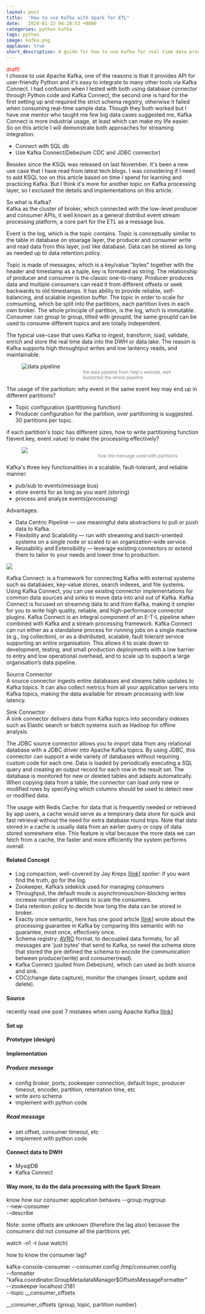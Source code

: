 ```yaml
---
layout: post
title:  "How to use Kafka with Spark for ETL"
date:   2020-01-22 04:28:53 +0800
categories: python kafka 
tags: python 
image: kafka.png
applause: true
short_description: A guide for how to use kafka for real time data processing with apache spark stream. 
--- 
```


<div markdown="1" id="text">
<span style='color:red' >draft!</span>
<br/> 
I choose to use Apache Kafka, one of the reasons is that it provides API for user-friendly Python and it's easy to integrate to many other tools via Kafka Connect. I had confusion when I tested with both using database connector through Python code and Kafka Connect, the second one is hard for the first setting up and required the strict schema registry, otherwise it failed when consuming real-time sample data. Though they both worked but I have one mentor who taught me few big data cases suggested me, Kafka Connect is more industrial usage, at least which can make my life easier.<br/> So on this article I will demonstrate both approaches for streaming integration.

- Connect with SQL db 
- Use Kafka Connect(Debezium CDC and JDBC connector) 

Besides since the KSQL was released on last November. It's been a new use case that I have read from latest tech blogs. I was considering if I need to add KSQL too on this article based on time I spend for learning and practicing Kafka. But I think it's more for another topic on Kafka processing layer, so I exclused the details and implementations on this article. 
<!--more--> 

So what is Kafka? <br/>
Kafka as the cluster of broker, which connected with the low-level producer and consumer APIs, it well known as a general distribut event stream processing platform, a core part for the ETL as a message bus.

Event is the log, which is the topic contains. Topic is conceptually similar to the table in database on stoarage layer, the producer and consumer write and read data from this layer, just like database. Data can be stored as long as needed up to data retention policy. 

Topic is made of messages, which is a key/value "bytes" together with the header and timestamp as a tuple, key is formated as string. The relationship of producer and consumer is the classic one-to-many. Producer produces data and multiple consumers can read it from different offsets or seek backwards to old timestamps. It has ability to provide reliable, self-balancing, and scalable ingestion buffer. The topic in order to scale for comsuming, which be split into the partitions, each partition lives in each own broker. The whole principle of partition, is the log, which is immutable. Consumer can group to group, titled with groupId, the same groupId can be used to consume different topics and are totally independent.

The typical use-case that uses Kafka to ingest, transform, load, validate, enrich and store the real time data into the DWH or data lake. The reason is Kafka supports high throughtput writes and low lantency reads, and maintainable.
<figure>
<img style='width:400px height:400px;' alt='data pipeline' src='https://engineeringblog.yelp.com/images/posts/2016-07-14-billions-of-messages-a-day-yelps-real-time-data-pipeline/4.jpg'/> 
<figcaption style='margin-left: 160px;'><small style='color:gray;'>the data pipeline from Yelp's website, well illustarted the whole pipeline</small></figcaption>
</figure> 

The usage of the partiotion: 
why event in the same event key may end up in different partitions?
- Topic configuration (partitioning function)
- Producer configuration 
for the partition, over partitioning is suggested. 30 partitions per topic. 

if each partition's topic has different sizes, how to write partitioning function f(event.key, event.value) to make the processing effectively? 
<figure>
<img style='width:400px height:400px;' src='https://cdn.confluent.io/wp-content/uploads/partitions2.png'/> 
<figcaption style='margin-left: 200px;'><small style='color: gray'>how the message used with partitions</small>
</figcaption>
</figure> 

Kafka's three key functionalities in a scalable, fault-tolerant, and reliable manner:
- pub/sub to events(message bus)
- store events for as long as you want (storing)
- process and analyze events(processing) 

Advantages: 
- Data Centric Pipeline — use meaningful data abstractions to pull or push data to Kafka.
- Flexibility and Scalability — run with streaming and batch-oriented systems on a single node or scaled to an organization-wide service.
- Reusability and Extensibility — leverage existing connectors or extend them to tailor to your needs and lower time to production. 

<img style='width:400px height:400px' src='https://miro.medium.com/max/1924/1*kQXkMQTrMrG4VJ3KZehaqA.png'/> 

Kafka Connect: is a framework for connecting Kafka with external systems such as databases, key-value stores, search indexes, and file systems. Using Kafka Connect, you can use existing connector implementations for common data sources and sinks to move data into and out of Kafka. Kafka Connect is focused on streaming data to and from Kafka, making it simpler for you to write high quality, reliable, and high-performance connector plugins. Kafka Connect is an integral component of an E-T-L pipeline when combined with Kafka and a stream processing framework. Kafka Connect can run either as a standalone process for running jobs on a single machine (e.g., log collection), or as a distributed, scalable, fault tolerant service supporting an entire organisation. This allows it to scale down to development, testing, and small production deployments with a low barrier to entry and low operational overhead, and to scale up to support a large organisation’s data pipeline.

Source Connector<br/>
A source connector ingests entire databases and streams table updates to Kafka topics. It can also collect metrics from all your application servers into Kafka topics, making the data available for stream processing with low latency. 

Sink Connector<br/>
A sink connector delivers data from Kafka topics into secondary indexes such as Elastic search or batch systems such as Hadoop for offline analysis.

The JDBC source connector allows you to import data from any relational database with a JDBC driver into Apache Kafka topics. By using JDBC, this connector can support a wide variety of databases without requiring custom code for each one. Data is loaded by periodically executing a SQL query and creating an output record for each row in the result set. The database is monitored for new or deleted tables and adapts automatically. When copying data from a table, the connector can load only new or modified rows by specifying which columns should be used to detect new or modified data.

The usage with Redis Cache: for data that is frequently needed or retrieved by app users, a cache would serve as a temporary data store for quick and fast retrieval without the need for extra database round trips. Note that data stored in a cache is usually data from an earlier query or copy of data stored somewhere else. This feature is vital because the more data we can fetch from a cache, the faster and more efficiently the system performs overall.

#### Related Concept 
- Log compaction, well-covered by Jay Kreps <a href='https://engineering.linkedin.com/distributed-systems/log-what-every-software-engineer-should-know-about-real-time-datas-unifying'>[link]</a> spolier: if you want find the truth, go for the log. 
- Zookeeper, Kafka’s sidekick used for managing consumers 
- Throughput, the default mode is asynchronous/non-blocking writes 
increase number of partitions to scale the consumers. 
- Data retention policy to decide how long the data can be stored in broker.
- Exactly once semantic, here has one good article <a href='https://medium.com/@andy.bryant/processing-guarantees-in-kafka-12dd2e30be0e'>[link]</a> wrote about the processing guarantee in Kafka by comparing this semantic with no guarantee, most once, effectively once. 
- Schema registry: <a href='https://avro.apache.org/'>AVRO</a> format, to decoupled data formats, for all messages are 'just bytes' that send to Kafka, so need the schema store that stored the pre defined the schema to encode the communication between producer(write) and consumer(read). 
- Kafka Connect (pulled from Debezium), which can used as both source and sink. 
- CDC(change data capture), monitor the changes (insert, update and delete). 

#### Source  
recently read one post 7 mistakes when using Apache Kafka <a href='https://blog.softwaremill.com/7-mistakes-when-using-apache-kafka-44358cd9cd6'>[link]</a>

#### Set up 
#### Prototype (design) 
#### Implementation 
##### Produce message  
- config broker, ports, zookeeper connection, default topic, producer timeout, encoder, partition, retentation time, etc
- write avro schema 
- implement with python code 
##### Read message 
- set offset, consumer timeout, etc 
- implement with python code 
#### Connect data to DWH 
- MysqlDB 
- Kafka Connect 
#### Way more, to do the data processing with the Spark Stream 
</div>

know how our consumer application behaves
--group mygroup \
  --new-consumer \
  --describe

Note: some offsets are unknown (therefore the lag also) because the consumers did not consume all the partitions yet.

watch -n1 -t (use watch) 

how to know the consumer lag? 

kafka-console-consumer --consumer.config /tmp/consumer.config \
  --formatter "kafka.coordinator.GroupMetadataManager\$OffsetsMessageFormatter" \
  --zookeeper localhost:2181 \
  --topic __consumer_offsets

__consumer_offsets (group, topic, partition number)
